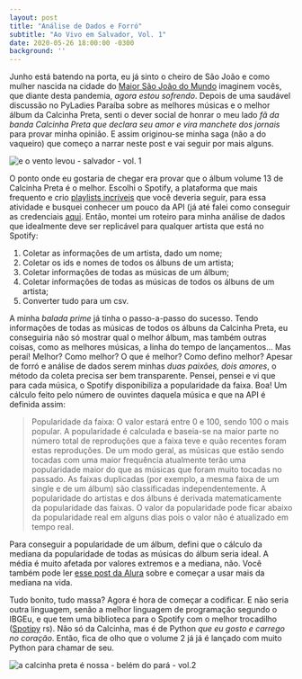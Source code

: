 ```yaml
---
layout: post
title: "Análise de Dados e Forró"
subtitle: "Ao Vivo em Salvador, Vol. 1"
date: 2020-05-26 18:00:00 -0300
background: ''
---
```

Junho está batendo na porta, eu já sinto o cheiro de São João e como mulher nascida na cidade do [Maior São João do Mundo](https://www.youtube.com/watch?v=E9-BpjIvA6s) imaginem vocês, que diante desta pandemia, *agora estou sofrendo*. Depois de uma saudável discussão no PyLadies Paraíba sobre as melhores músicas e o melhor álbum da Calcinha Preta, senti o dever social de honrar o meu lado *fã da banda Calcinha Preta que declara seu amor e vira manchete dos jornais* para provar minha opinião. E assim originou-se minha saga (não a do vaqueiro) que começo a narrar neste post e vai seguir por mais alguns.

![e o vento levou - salvador - vol. 1](https://thumbs.gfycat.com/MajesticTastyElephant.webp)

O ponto onde eu gostaria de chegar era provar que o álbum volume 13 de Calcinha Preta é o melhor. Escolhi o Spotify, a plataforma que mais frequento e crio [playlists incríveis](https://dandaramcsousa.github.io/2020/04/20/guia-playlists.html) que você deveria seguir, para essa atividade e busquei conhecer um pouco da API (já até falei como conseguir as credenciais [aqui](https://dandaramcsousa.github.io/2020/05/20/tutorial-api-spotify.html). Então, montei um roteiro para minha análise de dados que idealmente deve ser replicável para qualquer artista que está no Spotify:
1. Coletar as informações de um artista, dado um nome;
2. Coletar os ids e nomes de todos os álbuns de um artista;
3. Coletar informações de todas as músicas de um álbum;
4. Coletar informações de todas as músicas de todos os álbuns de um artista;
5. Converter tudo para um csv.

A minha *balada prime* já tinha o passo-a-passo do sucesso. Tendo informações de todas as músicas de todos os álbuns da Calcinha Preta, eu conseguiria não só mostrar qual o melhor álbum, mas também outras coisas, como as melhores músicas, a linha do tempo de lançamentos... Mas peraí! Melhor? Como melhor? O que é melhor? Como defino melhor? Apesar de forró e análise de dados serem minhas *duas paixões, dois amores*, o método da coleta precisa ser bem transparente. Pensei, pensei e vi que para cada música, o Spotify disponibiliza a popularidade da faixa. Boa! Um cálculo feito pelo número de ouvintes daquela música e que na API é definida assim:

> Popularidade da faixa: O valor estará entre 0 e 100, sendo 100 o mais popular. A popularidade é calculada e baseia-se na maior parte no número total de reproduções que a faixa teve e quão recentes foram estas reproduções. De um modo geral, as músicas que estão sendo tocadas com uma maior frequência atualmente terão uma popularidade maior do que as músicas que foram muito tocadas no passado. As faixas duplicadas (por exemplo, a mesma faixa de um single e de um álbum) são classificadas independentemente. A popularidade do artistas e dos álbuns é derivada matematicamente da popularidade das faixas. O valor da popularidade pode ficar abaixo da popularidade real em alguns dias pois o valor não é atualizado em tempo real.

Para conseguir a popularidade de um álbum, defini que o cálculo da mediana da popularidade de todas as músicas do álbum seria ideal. A média é muito afetada por valores extremos e a mediana, não. Você também pode ler [esse post da Alura](https://www.alura.com.br/artigos/media-ou-mediana-entendendo-cada-uma) sobre e começar a usar mais da mediana na vida.

Tudo bonito, tudo massa? Agora é hora de começar a codificar. E não seria outra linguagem, senão a melhor linguagem de programação segundo o IBGEu, e que tem uma biblioteca para o Spotify com o melhor trocadilho ([Spotipy](https://spotipy.readthedocs.io/en/2.12.0/) rs). Não só da Calcinha, mas é de Python *que eu gosto e carrego no coração*. Então, fica de olho que o volume 2 já já é lançado com muito Python para chamar de seu.

![a calcinha preta é nossa - belém do pará - vol.2](https://media.giphy.com/media/kI3NVhbtJKdJaPCLS7/giphy.gif)

